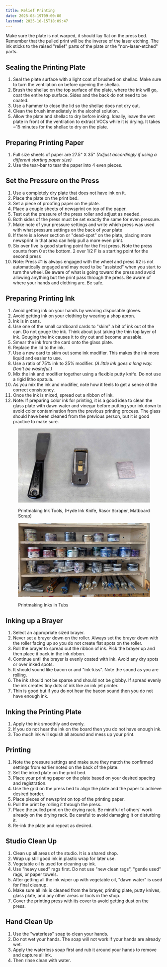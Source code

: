 ```yaml
---
title: Relief Printing
date: 2025-03-19T09:00:00
lastmod: 2025-10-15T18:09:47
---
```


Make sure the plate is not warped, it should lay flat on the press bed. Remember that the pulled print will be the inverse of the laser etching. The ink sticks to the raised "relief" parts of the plate or the "non-laser-etched" parts.

## Sealing the Printing Plate

1. Seal the plate surface with a light coat of brushed on shellac. Make sure to turn the ventilation on before opening the shellac.
2. Brush the shellac on the top surface of the plate, where the ink will go, coat the entire top surface. Sides and the back do not need to be coated.
3. Use a hammer to close the lid so the shellac does not dry out.
4. Clean the brush immediately in the alcohol solution.
5. Allow the plate and shellac to dry before inking. Ideally, leave the wet plate in front of the ventilation to extract VOCs while it is drying. It takes ~15 minutes for the shellac to dry on the plate.

## Preparing Printing Paper

1. Full size sheets of paper are 27.5" X 35" _(Adjust accordingly if using a different starting paper size)_
2. Use the tear-bar to tear the paper into 4 even pieces.

## Set the Pressure on the Press

1. Use a completely dry plate that does not have ink on it.
2. Place the plate on the print bed.
3. Set a piece of proofing paper on the plate.
4. Place a couple sheets of newsprint on top of the paper.
5. Test out the pressure of the press roller and adjust as needed.
6. Both sides of the press must be set exactly the same for even pressure.
7. Make note of your pressure settings and write which press was used with what pressure settings on the back of your plate
8. If there is a lower section or "dead-spot" on the plate, placing more newsprint in that area can help pull a more even print.
9. Six over five is good starting point for the first press. Note the press counts from 0 at the bottom. 2 over 1/2 F is a starting point for the second press
10. Note: Press #1 is always engaged with the wheel and press #2 is not automatically engaged and may need to be "assisted" when you start to turn the wheel. Be aware of what is going toward the press and avoid allowing anything but the print pass through the press. Be aware of where your hands and clothing are. Be safe.

## Preparing Printing Ink

1. Avoid getting ink on your hands by wearing disposable gloves.
2. Avoid getting ink on your clothing by wearing a shop apron.
3. Ink is in cans.
4. Use one of the small cardboard cards to "skim" a bit of ink out of the can. Do not gouge the ink. Think about just taking the thin top layer of ink. Gouging the ink causes it to dry out and become unusable.
5. Smear the ink from the card onto the glass plate.
6. Replace the lid to the ink.
7. Use a new card to skim out some ink modifier. This makes the ink more liquid and easier to use.
8. Use a ratio of 75% ink to 25% modifier. _(A little ink goes a long way. Don't be wasteful.)_
9. Mix the ink and modifier together using a flexible putty knife. Do not use a rigid litho spatula.
10. As you mix the ink and modifier, note how it feels to get a sense of the correct consistency.
11. Once the ink is mixed, spread out a ribbon of ink.
12. Note: If preparing color ink for printing, it is a good idea to clean the glass plate with dawn water and vinegar before putting your ink down to avoid color contamination from the previous printing process. The glass should have been cleaned from the previous person, but it is good practice to make sure.

<div class="image-gallery">

<figure>

[![Printmaking Ink Tools](./attachments/2025-10-15-printmaking-ink-tools.jpg)](./attachments/2025-10-15-printmaking-ink-tools.jpg)

<figcaption>

Printmaking Ink Tools, (Hyde Ink Knife, Rasor Scraper, Matboard Scrap)

</figcaption>
</figure>

<figure>

[![Printmaking Inks in Tubs](./attachments/2025-10-15-print-making-ink-tubs.jpg)](./attachments/2025-10-15-print-making-ink-tubs.jpg)

<figcaption>

Printmaking Inks in Tubs

</figcaption>
</figure>

</div>

## Inking up a Brayer

1. Select an appropriate sized brayer.
2. Never set a brayer down on the roller. Always set the brayer down with the roller facing up so you do not create flat spots on the roller.
3. Roll the brayer to spread out the ribbon of ink. Pick the brayer up and then place it back in the ink ribbon.
4. Continue until the brayer is evenly coated with ink. Avoid any dry spots or over inked spots.
5. It should sound like bacon or and "ink-kiss". Note the sound as you are rolling.
6. The ink should not be sparse and should not be globby. If spread evenly the ink creates tiny dots of ink like an ink jet printer.
7. Thin is good but if you do not hear the bacon sound then you do not have enough ink.

## Inking the Printing Plate

1. Apply the ink smoothly and evenly.
2. If you do not hear the ink on the board then you do not have enough ink.
3. Too much ink will squish all around and mess up your print.

## Printing

1. Note the pressure settings and make sure they match the confirmed settings from earlier noted on the back of the plate.
2. Set the inked plate on the print bed.
3. Place your printing paper on the plate based on your desired spacing and registration.
4. Use the grid on the press bed to align the plate and the paper to achieve desired border.
5. Place pieces of newsprint on top of the printing paper.
6. Pull the print by rolling it through the press.
7. Place the pulled print on the drying rack. Be mindful of others' work already on the drying rack. Be careful to avoid damaging it or disturbing it.
8. Re-ink the plate and repeat as desired.

## Studio Clean Up

1. Clean up all areas of the studio. It is a shared shop.
2. Wrap up still good ink in plastic wrap for later use.
3. Vegetable oil is used for cleaning up ink.
4. Use "heavy used" rags first. Do not use "new clean rags", "gentle used" rags, or paper towels.
5. After getting all the ink wiper up with vegetable oil, "dawn water" is used for final cleanup.
6. Make sure all ink is cleaned from the brayer, printing plate, putty knives, glass plate, and any other areas or tools in the shop.
7. Cover the printing press with its cover to avoid getting dust on the press.

## Hand Clean Up

1. Use the "waterless" soap to clean your hands.
2. Do not wet your hands. The soap will not work if your hands are already wet.
3. Apply the waterless soap first and rub it around your hands to remove and capture all ink.
4. Then rinse clean with water.

<div class="image-gallery">

<figure>
<figcaption>
</figcaption>
</figure>

<figure>
<figcaption>
</figcaption>
</figure>

</div>
